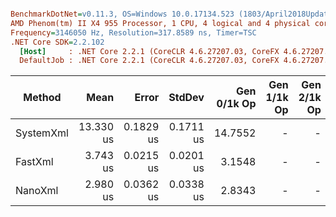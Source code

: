 ``` ini

BenchmarkDotNet=v0.11.3, OS=Windows 10.0.17134.523 (1803/April2018Update/Redstone4)
AMD Phenom(tm) II X4 955 Processor, 1 CPU, 4 logical and 4 physical cores
Frequency=3146050 Hz, Resolution=317.8589 ns, Timer=TSC
.NET Core SDK=2.2.102
  [Host]     : .NET Core 2.2.1 (CoreCLR 4.6.27207.03, CoreFX 4.6.27207.03), 64bit RyuJIT
  DefaultJob : .NET Core 2.2.1 (CoreCLR 4.6.27207.03, CoreFX 4.6.27207.03), 64bit RyuJIT


```
|    Method |      Mean |     Error |    StdDev | Gen 0/1k Op | Gen 1/1k Op | Gen 2/1k Op | Allocated Memory/Op |
|---------- |----------:|----------:|----------:|------------:|------------:|------------:|--------------------:|
| SystemXml | 13.330 us | 0.1829 us | 0.1711 us |     14.7552 |           - |           - |            15.19 KB |
|   FastXml |  3.743 us | 0.0215 us | 0.0201 us |      3.1548 |           - |           - |             3.23 KB |
|   NanoXml |  2.980 us | 0.0362 us | 0.0338 us |      2.8343 |           - |           - |             2.91 KB |
